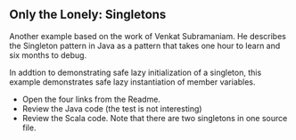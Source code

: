 Only the Lonely:  Singletons
----------------------------

Another example based on the work of Venkat Subramaniam.  He describes the Singleton pattern in Java as a pattern that takes one hour to learn and six months to debug.

In addtion to demonstrating safe lazy initialization of a singleton, this example demonstrates safe lazy instantiation of member variables.

- Open the four links from the Readme.
- Review the Java code (the test is not interesting)
- Review the Scala code.  Note that there are two singletons in one source file.
